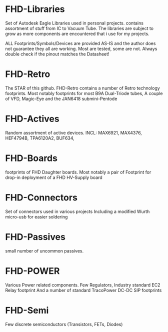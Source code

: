 # FHD-Libraries
Set of Autodesk Eagle Libraries used in personal projects. contains assortment of stuff from IC to Vacuum Tube. The libraries are subject to grow as more components are encountered that i use for my projects.

ALL Footprints/Symbols/Devices are provided AS-IS and the author does not guarantee they all are working. Most are tested, some are not. Always double check if the pinout matches the Datasheet!

# FHD-Retro
The STAR of this github. FHD-Retro contains a number of Retro technology footprints.
Most notably footprints for most B9A Dual-Triode tubes, A couple of VFD, Magic-Eye and the JAN6418 submini-Pentode

# FHD-Actives
Random assortment of active devices.
INCL:  MAX6921,  MAX4376,  HEF4794B,  TPA6120A2,   BUF634,

# FHD-Boards
footprints of FHD Daughter boards.
Most notably a pair of Footprint for drop-in deployment of a FHD HV-Supply board

# FHD-Connectors
Set of connectors used in various projects
Including a modified Wurth micro-usb for easier soldering

# FHD-Passives
small number of uncommon passives.

# FHD-POWER
Various Power related components. Few Regulators, Industry standard EC2 Relay footprint
And a number of standard TracoPower DC-DC SIP footprints

# FHD-Semi
Few discrete semiconductors (Transistors, FETs, Diodes)
